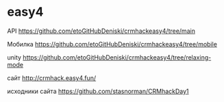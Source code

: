 # easy4

API https://github.com/etoGitHubDeniski/crmhackeasy4/tree/main

Мобилка https://github.com/etoGitHubDeniski/crmhackeasy4/tree/mobile

unity https://github.com/etoGitHubDeniski/crmhackeasy4/tree/relaxing-mode

сайт http://crmhack.easy4.fun/

исходники сайта https://github.com/stasnorman/CRMhackDay1
